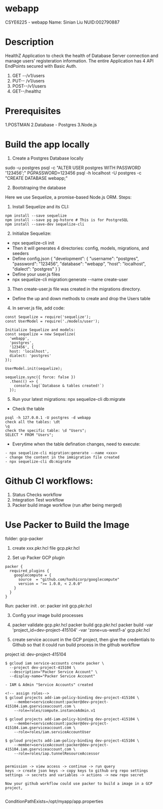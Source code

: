 # webapp

CSYE6225 - webapp
Name: Sinian Liu
NUID:002790887


# Description

HealthZ Application to check the health of Database Server connection and manage users' registeration information. The entire Application has 4 API EndPoints secured with Basic Auth.

1. GET --/v1/users
2. PUT-- /v1/users
3. POST--/v1/users
4. GET--/healthz

# Prerequisites

1.POSTMAN
2.Database - Postgres
3.Node.js

# Build the app locally

1. Create a Postgres Database locally

sudo -u postgres psql -c "ALTER USER postgres WITH PASSWORD '123456';"
PGPASSWORD=123456 psql -h localhost -U postgres -c "CREATE DATABASE webapp;"

2. Bootstraping the database

Here we use Sequelize, a promise-based Node.js ORM.
Steps:

1. Install Sequelize and its CLI:

```
npm install --save sequelize
npm install --save pg pg-hstore # This is for PostgreSQL
npm install --save-dev sequelize-cli
```

2. Initialize Sequelize:

- npx sequelize-cli init
- Then it will generates 4 directories: config, models, migrations, and seeders
- Define config.json
  {
  "development": {
  "username": "postgres",
  "password": "123456",
  "database": "webapp",
  "host": "localhost",
  "dialect": "postgres"
  }
  }
- Define your user.js files
- npx sequelize-cli migration:generate --name create-user

3. Then create-user.js file was created in the migrations directory.

- Define the up and down methods to create and drop the Users table

4. In server.js file, add code:

```
const Sequelize = require('sequelize');
const UserModel = require('./models/user');

Initialize Sequelize and models:
const sequelize = new Sequelize(
  'webapp',
  'postgres',
  '123456', {
  host: 'localhost',
  dialect: 'postgres'
});

UserModel.init(sequelize);

sequelize.sync({ force: false })
  .then(() => {
    console.log(`Database & tables created!`)
  });
```

5. Run your latest migrations:
   npx sequelize-cli db:migrate

- Check the table

```
psql -h 127.0.0.1 -U postgres -d webapp
check all the tables: \dt
\q
check the specific table: \d "Users";
SELECT * FROM "Users";
```

- Everytime when the table defination changes, need to execute:

```
- npx sequelize-cli migration:generate --name <xxx>
- change the content in the immigration file created
- npx sequelize-cli db:migrate

```

# Github CI workflows:

1. Status Checks workflow
2. Integration Test workflow
3. Packer build image workflow (run after being merged)

# Use Packer to Build the Image

folder: gcp-packer

1. create xxx.pkr.hcl file
   gcp.pkr.hcl

2. Set up Packer GCP plugin

```
packer {
  required_plugins {
    googlecompute = {
      source  = "github.com/hashicorp/googlecompute"
      version = ">= 1.0.0, < 2.0.0"
    }
  }
}
```

Run:
packer init .
or:
packer init gcp.pkr.hcl

3. Config your image build processes

4. packer validate gcp.pkr.hcl
   packer build gcp.pkr.hcl
   packer build -var 'project_id=dev-project-415104' -var 'zone=us-west1-a' gcp.pkr.hcl

5. create service account in the GCP project, then give the credentials to Github so that it could run build process in the github workflow

project id: dev-project-415104

```
$ gcloud iam service-accounts create packer \
  --project dev-project-415104 \
  --description="Packer Service Account" \
  --display-name="Packer Service Account"

- IAM & Admin "Service Accounts" created

<!-- assign roles-->
$ gcloud projects add-iam-policy-binding dev-project-415104 \
    --member=serviceAccount:packer@dev-project-415104.iam.gserviceaccount.com \
    --role=roles/compute.instanceAdmin.v1

$ gcloud projects add-iam-policy-binding dev-project-415104 \
    --member=serviceAccount:packer@dev-project-415104.iam.gserviceaccount.com \
    --role=roles/iam.serviceAccountUser

$ gcloud projects add-iam-policy-binding dev-project-415104 \
    --member=serviceAccount:packer@dev-project-415104.iam.gserviceaccount.com \
    --role=roles/iap.tunnelResourceAccessor


permission -> view access -> continue -> run query
keys -> create json keys -> copy keys to github org repo settings
settings -> secrets and variables -> actions -> new repo secret

Now your github workflow could use packer to build a image in a GCP project,


```

ConditionPathExists=/opt/myapp/app.properties
